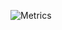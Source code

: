 ![Metrics](![Metrics](https://metrics.lecoq.io/YuboC?template=classic&base.metadata=0&languages=1&stars=1&stars.limit=4&config.timezone=America%2FNew_York))
